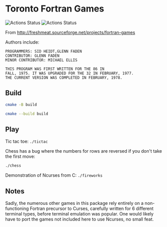 # Toronto Fortran Games

![Actions Status](https://github.com/fortran-gaming/toronto-fortran-games/workflows/ci_meson/badge.svg)
![Actions Status](https://github.com/fortran-gaming/toronto-fortran-games/workflows/ci_cmake/badge.svg)

From <http://freshmeat.sourceforge.net/projects/fortran-games>

Authors include:

    PROGRAMMERS: SID HEIDT,GLENN FADEN
    CONTRIBUTOR: GLENN FADEN
    MINOR CONTRIBUTOR: MICHAEL ELLIS

    THIS PROGRAM WAS FIRST WRITTEN FOR THE 86 IN
    FALL, 1975. IT WAS UPGRADED FOR THE 32 IN FEBRUARY, 1977.
    THE CURRENT VERSION WAS COMPLETED IN FEBRUARY, 1978.

## Build

```sh
cmake -B build

cmake --build build
```

## Play

Tic tac toe: `./tictac`

Chess has a bug where the numbers for rows are reversed if you don't take the first move:

```sh
./chess
```

Demonstration of Ncurses from C: `./fireworks`

## Notes

Sadly, the numerous other games in this package rely entirely on a non-functioning Fortran precursor to Curses, carefully written for 6 different terminal types, before terminal emulation was popular.
One would likely have to port the games not included here to use Ncurses, no small feat.
